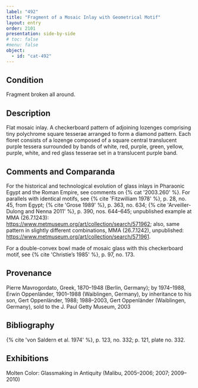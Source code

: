```yaml
---
label: "492"
title: "Fragment of a Mosaic Inlay with Geometrical Motif"
layout: entry
order: 2101
presentation: side-by-side
# toc: false
#menu: false 
object:
  - id: "cat-492"
---
```


## Condition

Fragment broken all around.

## Description

Flat mosaic inlay. A checkerboard pattern of adjoining lozenges comprising tiny polychrome square tesserae arranged to form a diamond pattern. Each floret consists of a lozenge composed of a square central translucent purple tessera surrounded by bands of white, red, purple, green, yellow, purple, white, and red glass tesserae set in a translucent purple band.

## Comments and Comparanda

For the historical and technological evolution of glass inlays in Pharaonic Egypt and the Roman Empire, see comments on {% cat '2003.260' %}. For parallels with identical motifs, see {% cite 'Fitzwilliam 1978' %}, p. 28, no. 45, from Egypt; {% cite 'Grose 1989' %}, p. 363, no. 634; {% cite 'Arveiller-Dulong and Nenna 2011' %}, p. 390, nos. 644–645; unpublished example at MMA (26.7.1243): <https://www.metmuseum.org/art/collection/search/571962>; also, same pattern in slightly different combinations, MMA (26.7.1242), unpublished: <https://www.metmuseum.org/art/collection/search/571961>.

For a double-convex bowl made of mosaic glass with this checkerboard motif, see {% cite 'Christie’s 1985' %}, p. 97, no. 173.

## Provenance

Pierre Mavrogordato, Greek, 1870–1948 (Berlin, Germany); by 1974–1988, Erwin Oppenländer, 1901–1988 (Waiblingen, Germany), by inheritance to his son, Gert Oppenländer, 1988; 1988–2003, Gert Oppenländer (Waiblingen, Germany), sold to the J. Paul Getty Museum, 2003

## Bibliography

{% cite 'von Saldern et al. 1974' %}, p. 123, no. 332; p. 121, plate no. 332.

## Exhibitions

Molten Color: Glassmaking in Antiquity (Malibu, 2005–2006; 2007; 2009–2010)